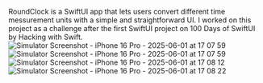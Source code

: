 RoundClock is a SwiftUI app that lets users convert different time messurement units with a simple and straightforward UI. I worked on this project as a challenge after the first SwiftUI project on 100 Days of SwiftUI by Hacking with Swift.![Simulator Screenshot - iPhone 16 Pro - 2025-06-01 at 17 07 59](https://github.com/user-attachments/assets/0db88326-2b43-4688-ad8f-0691fa0b19d3)
![Simulator Screenshot - iPhone 16 Pro - 2025-06-01 at 17 07 59](https://github.com/user-attachments/assets/6202e09b-f7bc-4e23-a25f-c35bee52e70f)![Simulator Screenshot - iPhone 16 Pro - 2025-06-01 at 17 08 12](https://github.com/user-attachments/assets/bcc20aae-2e3c-45f2-a372-b54b299e9d1f)![Simulator Screenshot - iPhone 16 Pro - 2025-06-01 at 17 08 22](https://github.com/user-attachments/assets/60d06b48-9c7b-43fa-95d9-e4e22eab81c1)


